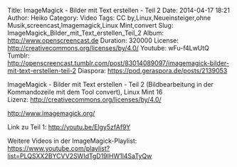 Title: ImageMagick - Bilder mit Text erstellen - Teil 2
Date: 2014-04-17 18:21
Author: Heiko
Category: Video
Tags: CC by,Linux,Neueinsteiger,ohne Musik,screencast,Imagemagick,Linux Mint,convert
Slug: ImageMagick_Bilder_mit_Text_erstellen_Teil_2
Album: http://www.openscreencast.de
Duration: 320000
License: http://creativecommons.org/licenses/by/4.0/
Youtube: wFu-f4LwUtQ
Tumblr: http://openscreencast.tumblr.com/post/83014089097/imagemagick-bilder-mit-text-erstellen-teil-2
Diaspora: https://pod.geraspora.de/posts/2139053

ImageMagick - Bilder mit Text erstellen - Teil 2 (Bildbearbeitung in der
Kommandozeile mit dem Tool convert), Linux Mint 16  
Lizenz: <http://creativecommons.org/licenses/by/4.0/>  
  
<http://www.imagemagick.org/>  
  
Link zu Teil 1: <http://youtu.be/Elgy5zfAf9Y>  
  
Weitere Videos in der ImageMagick-Playlist:
<https://www.youtube.com/playlist?list=PLQSXX2BYCVV2SWIdTgD19IHW1l4SaTyQw>  
  

